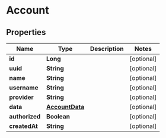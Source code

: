 

# Account


## Properties

| Name | Type | Description | Notes |
|------------ | ------------- | ------------- | -------------|
|**id** | **Long** |  |  [optional] |
|**uuid** | **String** |  |  [optional] |
|**name** | **String** |  |  [optional] |
|**username** | **String** |  |  [optional] |
|**provider** | **String** |  |  [optional] |
|**data** | [**AccountData**](AccountData.md) |  |  [optional] |
|**authorized** | **Boolean** |  |  [optional] |
|**createdAt** | **String** |  |  [optional] |



